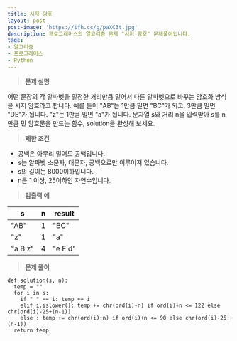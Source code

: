 ```yaml
---
title: 시저 암호
layout: post
post-image: 'https://ifh.cc/g/paXC3t.jpg'
description: 프로그래머스의 알고리즘 문제 "시저 암호" 문제풀이입니다.
tags:
- 알고리즘
- 프로그래머스
- Python
---
```



>**문제 설명**

어떤 문장의 각 알파벳을 일정한 거리만큼 밀어서 다른 알파벳으로 바꾸는 암호화 방식을 시저 암호라고 합니다. 예를 들어 "AB"는 1만큼 밀면 "BC"가 되고, 3만큼 밀면 "DE"가 됩니다. "z"는 1만큼 밀면 "a"가 됩니다. 문자열 s와 거리 n을 입력받아 s를 n만큼 민 암호문을 만드는 함수, solution을 완성해 보세요.

>**제한 조건**

<ul>
<li>공백은 아무리 밀어도 공백입니다.</li>
<li>s는 알파벳 소문자, 대문자, 공백으로만 이루어져 있습니다.</li>
<li>s의 길이는 8000이하입니다.</li>
<li>n은 1 이상, 25이하인 자연수입니다.</li>
</ul>

>**입출력 예**

| s | n | result |
|--|--|--|
| "AB" | 1 | "BC" |
| "z" | 1 | "a" |
| "a B z" | 4 | "e F d" |

>**문제 풀이**

	def solution(s, n): 
	  temp = ""
	  for i in s:
	    if " " == i: temp += i
	    elif i.islower(): temp += chr(ord(i)+n) if ord(i)+n <= 122 else chr(ord(i)-25+(n-1))
	    else : temp += chr(ord(i)+n) if ord(i)+n <= 90 else chr(ord(i)-25+(n-1))
	  return temp



